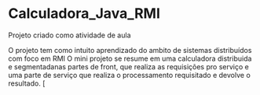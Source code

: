 # Calculadora_Java_RMI
Projeto criado como atividade de aula

O projeto tem como intuito aprendizado do ambito de sistemas distribuídos com foco em RMI
O mini projeto se resume em uma calculadora distribuida e segmentadanas partes de front, que realiza as requisições pro serviço 
e uma parte de serviço que realiza o processamento requisitado e devolve o resultado.
[

